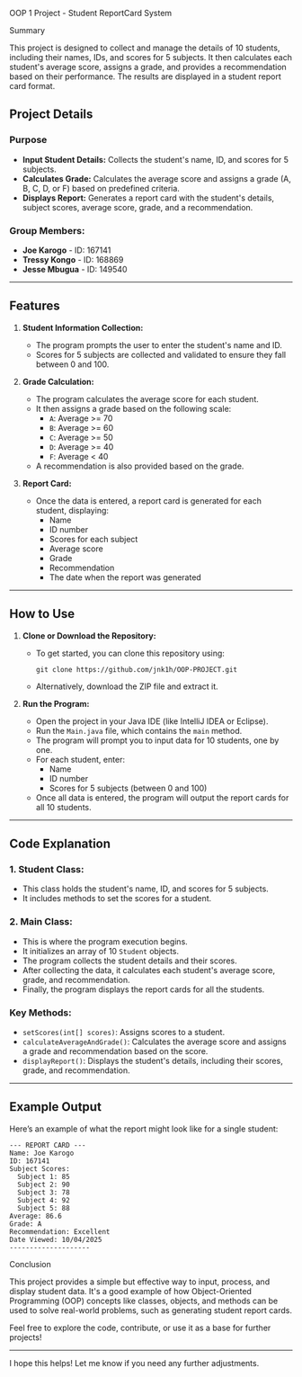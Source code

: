 OOP 1 Project - Student ReportCard System

Summary

This project is designed to collect and manage the details of 10 students, including their names, IDs, and scores for 5 subjects. It then calculates each student's average score, assigns a grade, and provides a recommendation based on their performance. The results are displayed in a student report card format.

## Project Details

### Purpose
- **Input Student Details:** Collects the student's name, ID, and scores for 5 subjects.
- **Calculates Grade:** Calculates the average score and assigns a grade (A, B, C, D, or F) based on predefined criteria.
- **Displays Report:** Generates a report card with the student's details, subject scores, average score, grade, and a recommendation.

### Group Members:
- **Joe Karogo** - ID: 167141
- **Tressy Kongo** - ID: 168869
- **Jesse Mbugua** - ID: 149540

---

## Features

1. **Student Information Collection:**
   - The program prompts the user to enter the student's name and ID.
   - Scores for 5 subjects are collected and validated to ensure they fall between 0 and 100.

2. **Grade Calculation:**
   - The program calculates the average score for each student.
   - It then assigns a grade based on the following scale:
     - `A`: Average >= 70
     - `B`: Average >= 60
     - `C`: Average >= 50
     - `D`: Average >= 40
     - `F`: Average < 40
   - A recommendation is also provided based on the grade.

3. **Report Card:**
   - Once the data is entered, a report card is generated for each student, displaying:
     - Name
     - ID number
     - Scores for each subject
     - Average score
     - Grade
     - Recommendation
     - The date when the report was generated

---

## How to Use

1. **Clone or Download the Repository:**
   - To get started, you can clone this repository using:
     ```
     git clone https://github.com/jnk1h/OOP-PROJECT.git
     ```
   - Alternatively, download the ZIP file and extract it.

2. **Run the Program:**
   - Open the project in your Java IDE (like IntelliJ IDEA or Eclipse).
   - Run the `Main.java` file, which contains the `main` method.
   - The program will prompt you to input data for 10 students, one by one.
   - For each student, enter:
     - Name
     - ID number
     - Scores for 5 subjects (between 0 and 100)
   - Once all data is entered, the program will output the report cards for all 10 students.

---

## Code Explanation

### 1. **Student Class:**
- This class holds the student's name, ID, and scores for 5 subjects.
- It includes methods to set the scores for a student.

### 2. **Main Class:**
- This is where the program execution begins.
- It initializes an array of 10 `Student` objects.
- The program collects the student details and their scores.
- After collecting the data, it calculates each student's average score, grade, and recommendation.
- Finally, the program displays the report cards for all the students.

### Key Methods:
- `setScores(int[] scores)`: Assigns scores to a student.
- `calculateAverageAndGrade()`: Calculates the average score and assigns a grade and recommendation based on the score.
- `displayReport()`: Displays the student's details, including their scores, grade, and recommendation.

---

## Example Output

Here’s an example of what the report might look like for a single student:

```
--- REPORT CARD ---
Name: Joe Karogo
ID: 167141
Subject Scores:
  Subject 1: 85
  Subject 2: 90
  Subject 3: 78
  Subject 4: 92
  Subject 5: 88
Average: 86.6
Grade: A
Recommendation: Excellent
Date Viewed: 10/04/2025
--------------------
```

Conclusion

This project provides a simple but effective way to input, process, and display student data. It's a good example of how Object-Oriented Programming (OOP) concepts like classes, objects, and methods can be used to solve real-world problems, such as generating student report cards.

Feel free to explore the code, contribute, or use it as a base for further projects!

---

I hope this helps! Let me know if you need any further adjustments.
